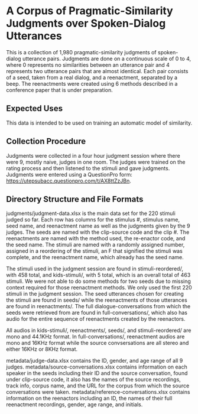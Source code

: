 # A Corpus of Pragmatic-Similarity Judgments over Spoken-Dialog Utterances
This is a collection of 1,980 pragmatic-similarity judgments of spoken-dialog utterance pairs. Judgments are done on a continuous scale of 0 to 4, where 0 represents no similarities between an utterance pair and 4 represents two utterance pairs that are almost identical. Each pair consists of a seed, taken from a real dialog, and a reenactment, separated by a beep. The reenactments were created using 6 methods described in a conference paper that is under preparation.

## Expected Uses
This data is intended to be used on training an automatic model of similarity.

## Collection Procedure
Judgments were collected in a four hour judgment session where there were 9, mostly naive, judges in one room. The judges were trained on the rating process and then listened to the stimuli and gave judgments. Judgments were entered using a QuestionPro form: https://utepsubacc.questionpro.com/t/AX8ttZzJBn.

## Directory Structure and File Formats
judgments/judgment-data.xlsx is the main data set for the 220 stimuli judged so far. Each row has columns for the stimulus #, stimulus name, seed name, and reenactment name as well as the judgments given by the 9 judges. The seeds are named with the clip-source code and the clip #. The reenactments are named with the method used, the re-enactor code, and the seed name. The stimuli are named with a randomly assigned number, assigned in a reordering of the stimuli, an F that signified the stimuli was complete, and the reenactment name, which already has the seed name.

The stimuli used in the judgment session are found in stimuli-reordered/, with 458 total, and kids-stimuli/, with 5 total, which is an overall total of 463 stimuli. We were not able to do some methods for two seeds due to missing context required for those reenactment methods. We only used the first 220 stimuli in the judgment session. The seed utterances chosen for creating the stimuli are found in seeds/ while the reenactments of those utterances are found in reenactments/. The full dialogue-conversations from which the seeds were retrieved from are found in full-conversations/, which also has audio for the entire sequence of reenactments created by the reenactors.

All audios in kids-stimuli/, reenactments/, seeds/, and stimuli-reordered/ are mono and 44.1KHz format. In full-conversations/, reenactment audios are mono and 16KHz format while the source convsersations are all stereo and either 16KHz or 8KHz format.

metadata/judge-data.xlsx contains the ID, gender, and age range of all 9 judges. metadata/source-conversations.xlsx contains information on each speaker in the seeds including their ID and the source conversation, found under clip-source code, it also has the names of the source recordings, track info, corpus name, and the URL for the corpus from which the source conversations were taken. metadata/reference-conversations.xlsx contains information on the reenactors including an ID, the names of their full reenactment recordings, gender, age range, and initials.

